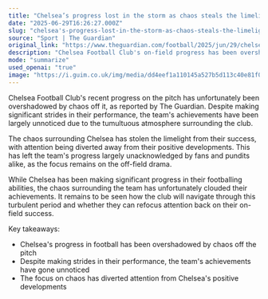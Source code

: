 ```yaml
---
title: "Chelsea’s progress lost in the storm as chaos steals the limelight"
date: "2025-06-29T16:26:27.000Z"
slug: "chelsea's-progress-lost-in-the-storm-as-chaos-steals-the-limelight"
source: "Sport | The Guardian"
original_link: "https://www.theguardian.com/football/2025/jun/29/chelseas-progress-lost-in-the-storm-as-chaos-steals-the-limelight"
description: "Chelsea Football Club's on-field progress has been overshadowed by off-field chaos, leading to their achievements going largely unnoticed."
mode: "summarize"
used_openai: "true"
image: "https://i.guim.co.uk/img/media/dd4eef1a110145a527b5d113c40e81f018839302/424_0_4241_3393/master/4241.jpg?width=1200&height=630&quality=85&auto=format&fit=crop&overlay-align=bottom%2Cleft&overlay-width=100p&overlay-base64=L2ltZy9zdGF0aWMvb3ZlcmxheXMvdGctZGVmYXVsdC5wbmc&enable=upscale&s=088971dc10c530949f59d767245958c0"
---
```


Chelsea Football Club's recent progress on the pitch has unfortunately been overshadowed by chaos off it, as reported by The Guardian. Despite making significant strides in their performance, the team's achievements have been largely unnoticed due to the tumultuous atmosphere surrounding the club.

The chaos surrounding Chelsea has stolen the limelight from their success, with attention being diverted away from their positive developments. This has left the team's progress largely unacknowledged by fans and pundits alike, as the focus remains on the off-field drama.

While Chelsea has been making significant progress in their footballing abilities, the chaos surrounding the team has unfortunately clouded their achievements. It remains to be seen how the club will navigate through this turbulent period and whether they can refocus attention back on their on-field success.

Key takeaways:
- Chelsea's progress in football has been overshadowed by chaos off the pitch
- Despite making strides in their performance, the team's achievements have gone unnoticed
- The focus on chaos has diverted attention from Chelsea's positive developments